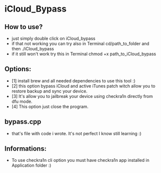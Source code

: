 # iCloud_Bypass

## How to use?
- just simply double click on iCloud_bypass
- if that not working you can try also in Terminal cd/path_to_folder and then ./iCloud_bypass
- if it still won't work try this in Terminal chmod +x path_to_iCloud_bypass

## Options:
- [1] install brew and all needed dependencies to use this tool :)
- [2] this option bypass iCloud and active iTunes patch witch allow you to restore backup and sync your device.
- [3] It's allow you to jailbreak your device using checkra1n directly from dfu mode.
- [4] This option just close the program.

## bypass.cpp
- that's file with code i wrote. It's not perfect I know still learning :)

## Informations:
- To use checkra1n cli option you must have checkra1n app installed in Application folder :)
